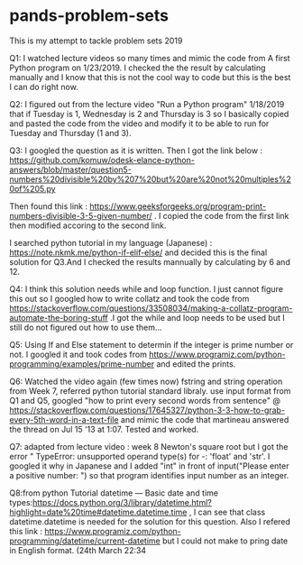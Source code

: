 # pands-problem-sets

This is my attempt to tackle problem sets 2019

Q1: I watched lecture videos so many times and mimic the code from A first Python program on 1/23/2019. I checked the the result by calculating manually and I know that this is not the cool way to code but this is the best I can do right now.

Q2: I figured out from the lecture video "Run a Python program" 1/18/2019 that if Tuesday is 1, Wednesday is 2 and Thursday is 3 so I basically copied and pasted the code from the video and modify it to be able to run for Tuesday and Thursday (1 and 3). 

Q3: I googled the question as it is written. Then I got the link below :
https://github.com/komuw/odesk-elance-python-answers/blob/master/question5-numbers%20divisible%20by%207%20but%20are%20not%20multiples%20of%205.py

Then found this link : https://www.geeksforgeeks.org/program-print-numbers-divisible-3-5-given-number/ . I copied the code from the first link then modified accoring to the second link. 

I searched python tutorial in my language (Japanese) : https://note.nkmk.me/python-if-elif-else/ and decided this is the final solution for Q3.And I checked the results mannually by calculating by 6 and 12. 

Q4: I think this solution needs while and loop function. I just cannot figure this out so I googled how to write collatz and took the code from https://stackoverflow.com/questions/33508034/making-a-collatz-program-automate-the-boring-stuff .I got the while and loop needs to be used but I still do not figured out how to use them...

Q5: Using If and Else statement to determin if the integer is prime number or not. I googled it and took codes from  https://www.programiz.com/python-programming/examples/prime-number and edited the prints.

Q6: Watched the video again (few times now) fstring and string operation from Week 7, referred python tutorial standard libraly. use input format from Q1 and Q5, googled "how to print every second words from sentence" @ https://stackoverflow.com/questions/17645327/python-3-3-how-to-grab-every-5th-word-in-a-text-file and mimic the code that martineau answered the thread on Jul 15 '13 at 1:07. Tested and worked.  

Q7: adapted from lecture video : week 8 Newton's square root but I got the error " TypeError: unsupported operand type(s) for -: 'float' and 'str'. I googled it why in Japanese and I added "int" in front of input("Please enter a positive number: ") so that program identifies input number as an integer. 

Q8:from python Tutorial datetime — Basic date and time types:https://docs.python.org/3/library/datetime.html?highlight=date%20time#datetime.datetime.time , I can see that class datetime.datetime is needed for the solution for this question. Also I refered this link : https://www.programiz.com/python-programming/datetime/current-datetime but I could not make to pring date in English format. (24th March 22:34
